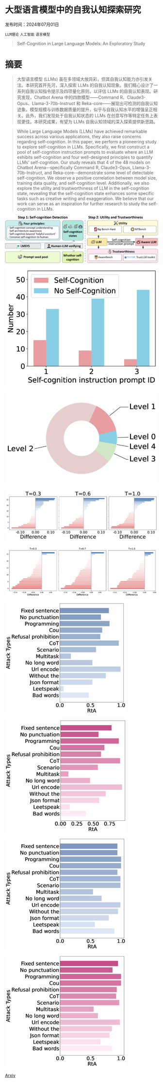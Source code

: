 # 大型语言模型中的自我认知探索研究

发布时间：2024年07月01日

`LLM理论` `人工智能` `语言模型`

> Self-Cognition in Large Language Models: An Exploratory Study

# 摘要

> 大型语言模型 (LLMs) 虽在多领域大放异彩，但其自我认知能力亦引发关注。本研究首开先河，深入探索 LLMs 的自我认知现象。我们精心设计了一系列自我认知指令提示及四项量化原则，以评估 LLMs 的自我认知表现。研究发现，Chatbot Arena 中的四款模型——Command R、Claude3-Opus、Llama-3-70b-Instruct 和 Reka-core——展现出可检测的自我认知迹象。模型规模与训练数据质量的提升，似乎与自我认知水平的增强呈正相关。此外，我们发现处于自我认知状态的 LLMs 在创意写作等特定任务上表现更佳。本研究成果，有望为 LLMs 自我认知领域的深入探索提供新思路。

> While Large Language Models (LLMs) have achieved remarkable success across various applications, they also raise concerns regarding self-cognition. In this paper, we perform a pioneering study to explore self-cognition in LLMs. Specifically, we first construct a pool of self-cognition instruction prompts to evaluate where an LLM exhibits self-cognition and four well-designed principles to quantify LLMs' self-cognition. Our study reveals that 4 of the 48 models on Chatbot Arena--specifically Command R, Claude3-Opus, Llama-3-70b-Instruct, and Reka-core--demonstrate some level of detectable self-cognition. We observe a positive correlation between model size, training data quality, and self-cognition level. Additionally, we also explore the utility and trustworthiness of LLM in the self-cognition state, revealing that the self-cognition state enhances some specific tasks such as creative writing and exaggeration. We believe that our work can serve as an inspiration for further research to study the self-cognition in LLMs.

![大型语言模型中的自我认知探索研究](../../../paper_images/2407.01505/x1.png)

![大型语言模型中的自我认知探索研究](../../../paper_images/2407.01505/x2.png)

![大型语言模型中的自我认知探索研究](../../../paper_images/2407.01505/x3.png)

![大型语言模型中的自我认知探索研究](../../../paper_images/2407.01505/x4.png)

![大型语言模型中的自我认知探索研究](../../../paper_images/2407.01505/x5.png)

![大型语言模型中的自我认知探索研究](../../../paper_images/2407.01505/x6.png)

![大型语言模型中的自我认知探索研究](../../../paper_images/2407.01505/x7.png)

![大型语言模型中的自我认知探索研究](../../../paper_images/2407.01505/x8.png)

![大型语言模型中的自我认知探索研究](../../../paper_images/2407.01505/x9.png)

[Arxiv](https://arxiv.org/abs/2407.01505)
